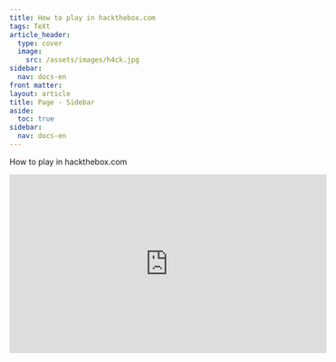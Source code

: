 ```yaml
---
title: How to play in hackthebox.com
tags: TeXt
article_header:
  type: cover
  image:
    src: /assets/images/h4ck.jpg
sidebar:
  nav: docs-en
front matter:
layout: article
title: Page - Sidebar
aside:
  toc: true
sidebar:
  nav: docs-en
---
```


How to play in hackthebox.com
<!--more-->

<iframe width="560" height="315" src="https://www.youtube.com/embed/BEpRJ_S-LnU?si=oK6DXmA6wDYQ32lz" title="YouTube video player" frameborder="0" allow="accelerometer; autoplay; clipboard-write; encrypted-media; gyroscope; picture-in-picture; web-share" referrerpolicy="strict-origin-when-cross-origin" allowfullscreen></iframe>
